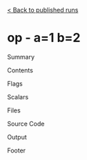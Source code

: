 [< Back to published runs](../README.md)


# op - a=1 b=2



Summary



Contents



Flags


Scalars


Files


Source Code


Output


Footer

